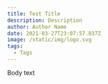 ```yaml
---
title: Test Title
description: Description
author: Author Name
date: 2021-03-27T23:07:57.837Z
image: /static/img/logo.svg
tags:
  - Tags
---
```

Body text